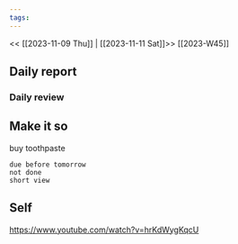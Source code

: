 ```yaml
---
tags:
---
```

<< [[2023-11-09 Thu]] | [[2023-11-11 Sat]]>>
[[2023-W45]]

## Daily report

### Daily review
## Make it so

buy toothpaste
```tasks
due before tomorrow
not done
short view
```

## Self

https://www.youtube.com/watch?v=hrKdWygKqcU